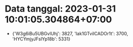 # Data tanggal: 2023-01-31 10:01:05.304864+07:00

* {'W3g6iBu5UBGvlUhj': 3827, 'Iak1GTviICADOr1t': 3700, 'HYCYmjyJFslYp18b': 5331}
